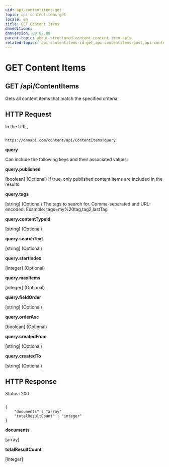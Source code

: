 ```yaml
---
uid: api-contentitems-get
topic: api-contentitems-get
locale: en
title: GET Content Items
dnneditions: 
dnnversion: 09.02.00
parent-topic: about-structured-content-content-item-apis
related-topics: api-contentitems-id-get,api-contentitems-post,api-contentitems-id-put,api-contentitems-id-delete,about-structured-content-api-get-responses
---
```


# GET Content Items

## GET /api/ContentItems

Gets all content items that match the specified criteria.

## HTTP Request

In the URL,

```

https://dnnapi.com/content/api/ContentItems?query

```

**query**

Can include the following keys and their associated values:

**query.published**

\[boolean\] (Optional) If true, only published content items are included in the results.

**query.tags**

\[string\] (Optional) The tags to search for. Comma-separated and URL-encoded. Example: tags=my%20tag,tag2,lastTag

**query.contentTypeId**

\[string\] (Optional)

**query.searchText**

\[string\] (Optional)

**query.startIndex**

\[integer\] (Optional)

**query.maxItems**

\[integer\] (Optional)

**query.fieldOrder**

\[string\] (Optional)

**query.orderAsc**

\[boolean\] (Optional)

**query.createdFrom**

\[string\] (Optional)

**query.createdTo**

\[string\] (Optional)

## HTTP Response

Status: 200

```

{
    "documents" : "array"
    "totalResultCount" : "integer"
}

```

**documents**

\[array\]

**totalResultCount**

\[integer\]